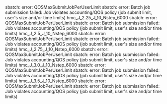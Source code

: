sbatch: error: QOSMaxSubmitJobPerUserLimit
sbatch: error: Batch job submission failed: Job violates accounting/QOS policy (job submit limit, user's size and/or time limits)
hmc_J_2.25_J_10_Nstep_6000
sbatch: error: QOSMaxSubmitJobPerUserLimit
sbatch: error: Batch job submission failed: Job violates accounting/QOS policy (job submit limit, user's size and/or time limits)
hmc_J_2.5_J_10_Nstep_6000
sbatch: error: QOSMaxSubmitJobPerUserLimit
sbatch: error: Batch job submission failed: Job violates accounting/QOS policy (job submit limit, user's size and/or time limits)
hmc_J_2.75_J_10_Nstep_6000
sbatch: error: QOSMaxSubmitJobPerUserLimit
sbatch: error: Batch job submission failed: Job violates accounting/QOS policy (job submit limit, user's size and/or time limits)
hmc_J_3.0_J_10_Nstep_6000
sbatch: error: QOSMaxSubmitJobPerUserLimit
sbatch: error: Batch job submission failed: Job violates accounting/QOS policy (job submit limit, user's size and/or time limits)
hmc_J_3.5_J_10_Nstep_6000
sbatch: error: QOSMaxSubmitJobPerUserLimit
sbatch: error: Batch job submission failed: Job violates accounting/QOS policy (job submit limit, user's size and/or time limits)
